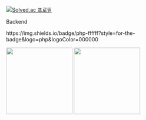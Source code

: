 [![Solved.ac 프로필](http://mazassumnida.wtf/api/v2/generate_badge?boj=유저네임)](https://solved.ac/유저네임)

<p>Backend</p>
https://img.shields.io/badge/php-ffffff?style=for-the-badge&logo=php&logoColor=000000
<p>
  <img height="180em" src="https://github-readme-stats.vercel.app/api?username=LeeYongSung&show_icons=true&include_all_commits=true&bg_color=30,e96443,904e95&title_color=fff&text_color=fff">
  <img height="180em" src="https://github-readme-stats.vercel.app/api/top-langs/?username=LeeYongSung&layout=compact&bg_color=30,e96443,904e95&title_color=fff&text_color=fff">
</p>
